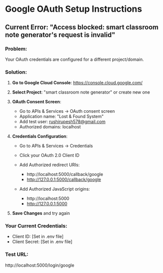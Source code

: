 # Google OAuth Setup Instructions

## Current Error: "Access blocked: smart classroom note generator's request is invalid"

### Problem:
Your OAuth credentials are configured for a different project/domain.

### Solution:

1. **Go to Google Cloud Console**: https://console.cloud.google.com/

2. **Select Project**: "smart classroom note generator" or create new one

3. **OAuth Consent Screen**:
   - Go to APIs & Services → OAuth consent screen
   - Application name: "Lost & Found System"
   - Add test user: rushirupesh578@gmail.com
   - Authorized domains: localhost

4. **Credentials Configuration**:
   - Go to APIs & Services → Credentials
   - Click your OAuth 2.0 Client ID
   - Add Authorized redirect URIs:
     * http://localhost:5000/callback/google
     * http://127.0.0.1:5000/callback/google
   
   - Add Authorized JavaScript origins:
     * http://localhost:5000
     * http://127.0.0.1:5000

5. **Save Changes** and try again

### Your Current Credentials:
- Client ID: [Set in .env file]
- Client Secret: [Set in .env file]

### Test URL:
http://localhost:5000/login/google
